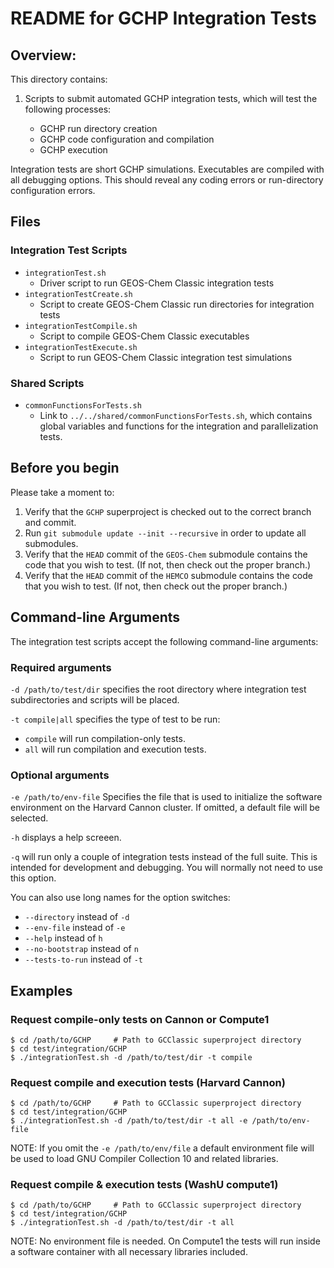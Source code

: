 # README for GCHP Integration Tests

## Overview:

This directory contains:

1. Scripts to submit automated GCHP integration tests, which will test the following processes:

    - GCHP run directory creation
    - GCHP code configuration and compilation
    - GCHP execution

Integration tests are short GCHP simulations.  Executables are compiled with all debugging options.  This should reveal any coding errors or run-directory configuration errors.

## Files

### Integration Test Scripts

- `integrationTest.sh`
  - Driver script to run GEOS-Chem Classic integration tests
- `integrationTestCreate.sh`
  - Script to create GEOS-Chem Classic run directories for integration tests
- `integrationTestCompile.sh`
  - Script to compile GEOS-Chem Classic executables
- `integrationTestExecute.sh`
   - Script to run GEOS-Chem Classic integration test simulations

### Shared Scripts

- `commonFunctionsForTests.sh`
  - Link to `../../shared/commonFunctionsForTests.sh`, which contains global variables and functions for the integration and parallelization tests.

## Before you begin

Please take a moment to:

1. Verify that the `GCHP` superproject is checked out to the correct branch and commit.
2. Run `git submodule update --init --recursive` in order to update all submodules.
3. Verify that the `HEAD` commit of the `GEOS-Chem` submodule contains the code that you wish to test. (If not, then check out the proper branch.)
4. Verify that the `HEAD` commit of the `HEMCO` submodule contains the code that you wish to test. (If not, then check out the proper branch.)

## Command-line Arguments

The integration test scripts accept the following command-line arguments:

### Required arguments

`-d /path/to/test/dir` specifies the root directory where integration test subdirectories and scripts will be placed.

`-t compile|all` specifies the type of test to be run:
  - `compile` will run compilation-only tests.
  - `all` will run compilation and execution tests.

### Optional arguments

`-e /path/to/env-file` Specifies the file that is used to initialize the software environment on the Harvard Cannon cluster.  If omitted, a default file will be selected.

`-h` displays a help screeen.

`-q` will run only a couple of integration tests instead of the full suite.  This is intended for development and debugging.  You will normally not need to use this option.

You can also use long names for the option switches:
- `--directory` instead of `-d`
- `--env-file` instead of `-e`
- `--help` instead of `h`
- `--no-bootstrap` instead of `n`
- `--tests-to-run` instead of `-t`

## Examples

### Request compile-only tests on Cannon or Compute1
```console
$ cd /path/to/GCHP     # Path to GCClassic superproject directory
$ cd test/integration/GCHP
$ ./integrationTest.sh -d /path/to/test/dir -t compile
```

### Request compile and execution tests (Harvard Cannon)
```console
$ cd /path/to/GCHP     # Path to GCClassic superproject directory
$ cd test/integration/GCHP
$ ./integrationTest.sh -d /path/to/test/dir -t all -e /path/to/env-file
```
NOTE: If you omit the `-e /path/to/env/file` a default environment file will be used to load GNU Compiler Collection 10 and related libraries.

### Request compile & execution tests (WashU compute1)
```console
$ cd /path/to/GCHP     # Path to GCClassic superproject directory
$ cd test/integration/GCHP
$ ./integrationTest.sh -d /path/to/test/dir -t all
```
NOTE: No environment file is needed.  On Compute1 the tests will run inside a software container with all necessary libraries included.
